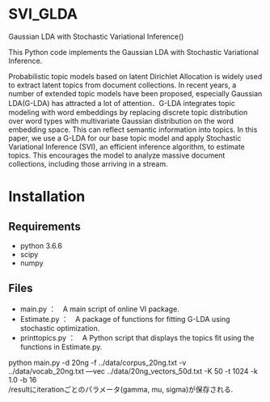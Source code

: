 # SVI_GLDA
Gaussian LDA with Stochastic Variational Inference()

This Python code implements the Gaussian LDA with Stochastic Variational Inference.

Probabilistic topic models based on latent Dirichlet Allocation is widely used to extract latent topics from
document collections. In recent years, a number of extended topic models have been proposed, especially Gaussian
LDA(G-LDA) has attracted a lot of attention．G-LDA integrates topic modeling with word embeddings by replacing
discrete topic distribution over word types with multivariate Gaussian distribution on the word embedding space.
This can reflect semantic information into topics. In this paper, we use a G-LDA for our base topic model and
apply Stochastic Variational Inference (SVI), an efficient inference algorithm, to estimate topics. This encourages the model to analyze massive document collections, including those arriving in a stream.

# Installation

## Requirements
* python 3.6.6
* scipy
* numpy

## Files
* main.py ：　A main script of online VI package.
* Estimate.py ：　A package of functions for fitting G-LDA using stochastic optimization.
* printtopics.py ：　A Python script that displays the topics fit using the functions in Estimate.py.

python main.py -d 20ng -f ../data/corpus_20ng.txt -v ../data/vocab_20ng.txt —vec ../data/20ng_vectors_50d.txt -K 50 -t 1024 -k 1.0 -b 16     
/resultにiterationごとのパラメータ(gamma, mu, sigma)が保存される.
